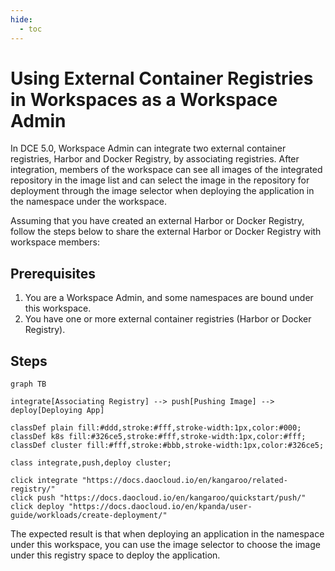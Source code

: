 ```yaml
---
hide:
  - toc
---
```


# Using External Container Registries in Workspaces as a Workspace Admin

In DCE 5.0, Workspace Admin can integrate two external container registries, Harbor and Docker Registry, by associating registries. After integration, members of the workspace can see all images of the integrated repository in the image list and can select the image in the repository for deployment through the image selector when deploying the application in the namespace under the workspace.

Assuming that you have created an external Harbor or Docker Registry, follow the steps below to share the external Harbor or Docker Registry with workspace members:

## Prerequisites

1. You are a Workspace Admin, and some namespaces are bound under this workspace.
2. You have one or more external container registries (Harbor or Docker Registry).

## Steps

```mermaid
graph TB

integrate[Associating Registry] --> push[Pushing Image] --> deploy[Deploying App]

classDef plain fill:#ddd,stroke:#fff,stroke-width:1px,color:#000;
classDef k8s fill:#326ce5,stroke:#fff,stroke-width:1px,color:#fff;
classDef cluster fill:#fff,stroke:#bbb,stroke-width:1px,color:#326ce5;

class integrate,push,deploy cluster;

click integrate "https://docs.daocloud.io/en/kangaroo/related-registry/"
click push "https://docs.daocloud.io/en/kangaroo/quickstart/push/"
click deploy "https://docs.daocloud.io/en/kpanda/user-guide/workloads/create-deployment/"
```

The expected result is that when deploying an application in the namespace under this workspace, you can use the image selector to choose the image under this registry space to deploy the application.
